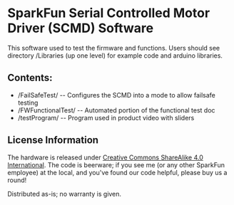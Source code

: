 SparkFun Serial Controlled Motor Driver (SCMD) Software
=======================================

This software used to test the firmware and functions.  Users should see directory /Libraries (up one level) for example code and arduino libraries.

Contents:
-------------------
* /FailSafeTest/ -- Configures the SCMD into a mode to allow failsafe testing
* /FWFunctionalTest/ -- Automated portion of the functional test doc
* /testProgram/ -- Program used in product video with sliders

License Information
-------------------
The hardware is released under [Creative Commons ShareAlike 4.0 International](https://creativecommons.org/licenses/by-sa/4.0/).
The code is beerware; if you see me (or any other SparkFun employee) at the local, and you've found our code helpful, please buy us a round!

Distributed as-is; no warranty is given.